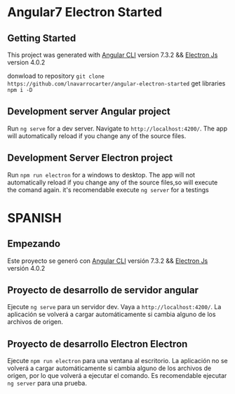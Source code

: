 # Angular7 Electron Started


## Getting Started 
This project was generated with [Angular CLI](https://github.com/angular/angular-cli) version 7.3.2 && [Electron Js](https://electronjs.org/) version 4.0.2

donwload to repository
`git clone https://github.com/lnavarrocarter/angular-electron-started`
get libraries `npm i -D`

## Development server Angular project

Run `ng serve` for a dev server. Navigate to `http://localhost:4200/`. The app will automatically reload if you change any of the source files.


## Development Server Electron project
Run `npm run electron` for a windows to desktop. The app will not automatically reload if you change any of the source files,so will execute the comand again. it's recomendable execute `ng server` for a testings


# SPANISH

## Empezando
Este proyecto se generó con [Angular CLI](https://github.com/angular/angular-cli) versión 7.3.2 && [Electron Js](https://electronjs.org/) versión 4.0.2

## Proyecto de desarrollo de servidor angular

Ejecute `ng serve` para un servidor dev. Vaya a `http://localhost:4200/`. La aplicación se volverá a cargar automáticamente si cambia alguno de los archivos de origen.


## Proyecto de desarrollo Electron Electron

Ejecute `npm run electron` para una ventana al escritorio. La aplicación no se volverá a cargar automáticamente si cambia alguno de los archivos de origen, por lo que volverá a ejecutar el comando. Es recomendable ejecutar `ng server` para una prueba.
